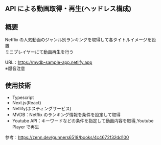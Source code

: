 ## API による動画取得・再生(ヘッドレス構成)

## 概要

Netflix の人気動画のジャンル別ランキングを取得して各タイトルイメージを設置  
ミニプレイヤーにて動画再生を行う

URL：https://mvdb-sample-app.netlify.app  
※爆音注意

## 使用技術

- Typescript
- Next.js(React)
- Netlify(ホスティングサービス)
- MVDB：Netflix のランキング情報を条件を設定して取得
- Youtube API：キーワードなどの条件を指定して動画内容を取得,Youtube Player で再生

参考：https://zenn.dev/gunners6518/books/4c4672f32dd100
